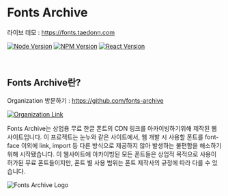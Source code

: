 # Fonts Archive

라이브 데모 : https://fonts.taedonn.com

[![Node Version](https://img.shields.io/badge/featured%20on-Node%20%4016.13.2-%2368a063)](#) [![NPM Version](https://img.shields.io/badge/featured%20on-NPM%20%408.1.2-%23cc3534)](#) [![React Version](https://img.shields.io/badge/featured%20on-react--scripts%20%405.0.1-%2361DAFB)](#)

&nbsp;

## Fonts Archive란?

Organization 방문하기 : https://github.com/fonts-archive

[![Organization Link](https://img.shields.io/badge/featured%20on-GitHub%20Organization-%232B3137)](#)

Fonts Archive는 상업용 무료 한글 폰트의 CDN 링크를 아카이빙하기위해 제작된 웹사이트입니다. 이 프로젝트는 눈누와 같은 사이트에서, 웹 개발 시 사용할 폰트를 font-face 이외에 link, import 등 다른 방식으로 제공하지 않아 발생하는 불편함을 해소하기 위해 시작됐습니다. 이 웹사이트에 아카이빙된 모든 폰트들은 상업적 목적으로 사용이 허가된 무료 폰트들이지만, 폰트 별 사용 범위는 폰트 제작사의 규정에 따라 다를 수 있습니다.

![Fonts Archive Logo](https://i.ibb.co/bKXPjMY/fonts-archive-logo.png)

&nbsp;

